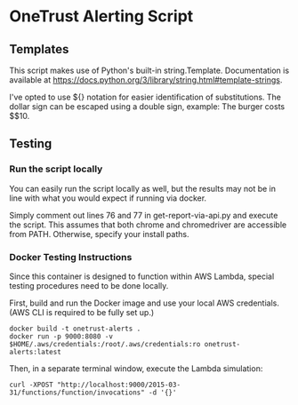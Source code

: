 # OneTrust Alerting Script

## Templates

This script makes use of Python's built-in string.Template. Documentation is available at https://docs.python.org/3/library/string.html#template-strings.

I've opted to use \${} notation for easier identification of substitutions. The dollar sign can be escaped using a double sign, example: The burger costs \$\$10.

## Testing

### Run the script locally

You can easily run the script locally as well, but the results may not be in line with what you would expect if running via docker.

Simply comment out lines 76 and 77 in get-report-via-api.py and execute the script.
This assumes that both chrome and chromedriver are accessible from PATH. Otherwise, specify your install paths.

### Docker Testing Instructions

Since this container is designed to function within AWS Lambda, special testing procedures need to be done locally.

First, build and run the Docker image and use your local AWS credentials. (AWS CLI is required to be fully set up.)

```shell
docker build -t onetrust-alerts .
docker run -p 9000:8080 -v $HOME/.aws/credentials:/root/.aws/credentials:ro onetrust-alerts:latest
```

Then, in a separate terminal window, execute the Lambda simulation:

```shell
curl -XPOST "http://localhost:9000/2015-03-31/functions/function/invocations" -d '{}'
```
